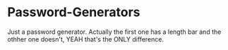 # Password-Generators
Just a password generator.
Actually the first one has a length bar and the othher one doesn't, YEAH that's the ONLY difference.
